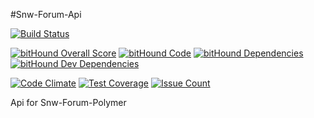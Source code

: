 #Snw-Forum-Api

[![Build Status](https://travis-ci.org/Snekw/snw-forum-api.svg?branch=master)](https://travis-ci.org/Snekw/snw-forum-api) 

[![bitHound Overall Score](https://www.bithound.io/github/Snekw/snw-forum-api/badges/score.svg)](https://www.bithound.io/github/Snekw/snw-forum-api) [![bitHound Code](https://www.bithound.io/github/Snekw/snw-forum-api/badges/code.svg)](https://www.bithound.io/github/Snekw/snw-forum-api) [![bitHound Dependencies](https://www.bithound.io/github/Snekw/snw-forum-api/badges/dependencies.svg)](https://www.bithound.io/github/Snekw/snw-forum-api/master/dependencies/npm) [![bitHound Dev Dependencies](https://www.bithound.io/github/Snekw/snw-forum-api/badges/devDependencies.svg)](https://www.bithound.io/github/Snekw/snw-forum-api/master/dependencies/npm) 

[![Code Climate](https://codeclimate.com/github/Snekw/snw-forum-api/badges/gpa.svg)](https://codeclimate.com/github/Snekw/snw-forum-api) [![Test Coverage](https://codeclimate.com/github/Snekw/snw-forum-api/badges/coverage.svg)](https://codeclimate.com/github/Snekw/snw-forum-api/coverage) [![Issue Count](https://codeclimate.com/github/Snekw/snw-forum-api/badges/issue_count.svg)](https://codeclimate.com/github/Snekw/snw-forum-api)

Api for Snw-Forum-Polymer